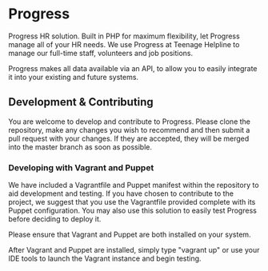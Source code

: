 # Progress
Progress HR solution. Built in PHP for maximum flexibility, let Progress manage all of your HR needs. We use
Progress at Teenage Helpline to manage our full-time staff, volunteers and job positions.

Progress makes all data available via an API, to allow you to easily integrate it into your existing and
future systems.

## Development & Contributing
You are welcome to develop and contribute to Progress. Please clone the repository, make any changes you wish to
recommend and then submit a pull request with your changes. If they are accepted, they will be merged into the
master branch as soon as possible.

### Developing with Vagrant and Puppet
We have included a Vagrantfile and Puppet manifest within the repository to aid development and testing. If you
have chosen to contribute to the project, we suggest that you use the Vagrantfile provided complete with its Puppet
configuration. You may also use this solution to easily test Progress before deciding to deploy it.

Please ensure that Vagrant and Puppet are both installed on your system.

After Vagrant and Puppet are installed, simply type "vagrant up" or use your IDE tools to launch the Vagrant
instance and begin testing.